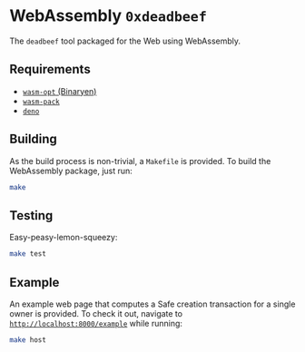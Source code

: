 # WebAssembly `0xdeadbeef`

The `deadbeef` tool packaged for the Web using WebAssembly.

## Requirements

- [`wasm-opt` (Binaryen)](https://github.com/WebAssembly/binaryen)
- [`wasm-pack`](https://rustwasm.github.io/wasm-pack/installer/)
- [`deno`](https://deno.land/manual/getting_started/installation)

## Building

As the build process is non-trivial, a `Makefile` is provided.
To build the WebAssembly package, just run:

```sh
make
```

## Testing

Easy-peasy-lemon-squeezy:

```sh
make test
```

## Example

An example web page that computes a Safe creation transaction for a single owner is provided.
To check it out, navigate to [`http://localhost:8000/example`](http://localhost:8000/example) while running:

```sh
make host
```
